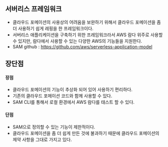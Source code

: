 ## 서버리스 프레임워크
- 클라우드 포메이션의 사용상의 어려움을 보완하기 위해서 클라우드 포메이션을 좀 더 사용하기 쉽게 레핑을 한 프레임워크이다.
- 서버리스 애플리케이션을 구축하기 위한 프레임워크라서 AWS 람다 위주로 사용할 수 있지만, 람다에서 사용할 수 있는 다양한 AWS의 기능들을 지원한다.
- SAM github : https://github.com/aws/serverless-application-model

## 장단점
#### 장점
- 클라우드 포메이션의 기능이 추상화 되어 있어 사용하기 편리하다.
- 기존의 클라우드 포메이션 코드와 함께 사용할 수 있다.
- SAM CLI를 통해서 로컬 환경에서 AWS 람다를 태스트 할 수 있다.

#### 단점
- SAM으로 정의할 수 있는 기능이 제한적이다.
- 클라우드 포메이션을 좀 더 쉽게 만든 것에 불과하기 때문에 클라우드 포메이션의 제약 사항을 그대로 가지고 있다.
